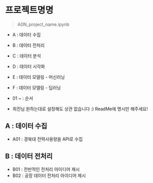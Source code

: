 # 프로젝트명명

> A0N_project_name.ipynb

- A : 데이터 수집
- B : 데이터 전처리
- C : 데이터 분석
- D : 데이터 시각화
- E : 데이터 모델링 - 머신러닝
- F : 데이터 모델링 - 딥러닝
- 01 ~ : 순서

- 희진님 원하는대로 설정해도 상관 없습니다 :) ReadMe에 명시만 해주세요!

## A : 데이터 수집

- A01 : 경북대 전력사용량을 API로 수집

## B : 데이터 전처리

- B01 : 전반적인 전처리 아이디어 제시
- B02 : 공장 데이터 전처리 아이디어 제시
